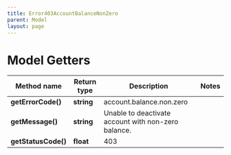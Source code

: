 ```yaml
---
title: Error403AccountBalanceNonZero
parent: Model
layout: page
---
```


# Model Getters

Method name | Return type | Description | Notes
------------ | ------------- | ------------- | -------------
**getErrorCode()** | **string** | account.balance.non.zero |
**getMessage()** | **string** | Unable to deactivate account with non-zero balance. |
**getStatusCode()** | **float** | 403 |

